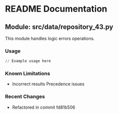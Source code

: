 # README Documentation

## Module: src/data/repository_43.py

This module handles logic errors operations.

### Usage

```python
// Example usage here
```

### Known Limitations

- Incorrect results Precedence issues

### Recent Changes

- Refactored in commit fd81b506
